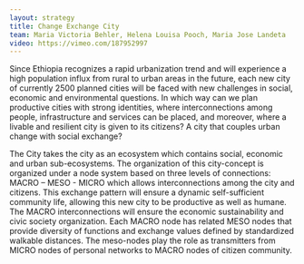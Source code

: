 ```yaml
---
layout: strategy
title: Change Exchange City
team: Maria Victoria Behler, Helena Louisa Pooch, Maria Jose Landeta
video: https://vimeo.com/187952997
---
```


Since Ethiopia recognizes a rapid urbanization trend and will experience a high population influx from rural to urban areas in the future, each new city of currently 2500 planned cities will be faced with new challenges in social, economic and environmental questions.
In which way can we plan productive cities with strong identities, where interconnections among people, infrastructure and services can be placed, and moreover, where a livable and resilient city is given to its citizens? A city that couples urban change with social exchange?

The City takes the city as an ecosystem which contains social, economic and urban sub-ecosystems. The organization of this city-concept is organized under a node system based on three levels of connections: MACRO – MESO - MICRO which allows interconnections among the city and citizens. This exchange pattern will ensure a dynamic self-sufficient community life, allowing this new city to be productive as well as humane. The MACRO interconnections will ensure the economic sustainability and civic society organization. Each MACRO node has related MESO nodes that provide diversity of functions and exchange values defined by standardized walkable distances. The meso-nodes play the role as transmitters from MICRO nodes of personal networks to MACRO nodes of citizen community. 